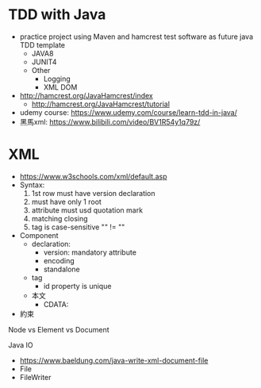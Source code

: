 # TDD with Java
- practice project using Maven and hamcrest test software as future java TDD template
  - JAVA8
  - JUNIT4
  - Other
    - Logging
    - XML DOM
- http://hamcrest.org/JavaHamcrest/index
  - http://hamcrest.org/JavaHamcrest/tutorial
- udemy course: https://www.udemy.com/course/learn-tdd-in-java/
- 黑馬xml: https://www.bilibili.com/video/BV1R54y1q79z/

# XML
  - https://www.w3schools.com/xml/default.asp
  - Syntax:
    1. 1st row must have version declaration <?xml version="1.0"?>
    2. must have only 1 root
    3. attribute must usd quotation mark <user id="10">
    4. matching closing
    5. tag is case-sensitive "<case>" != "<Case>"
  - Component
    - declaration: <?xml attribute="value ?>
      * version: mandatory attribute
      * encoding
      * standalone
    - tag
      * id property is unique
    - 本文
      - CDATA: <![CDATA[ *contnet* ]]>
  - 約束
    

Node vs Element vs Document
  
Java IO
- https://www.baeldung.com/java-write-xml-document-file
- File
- FileWriter
